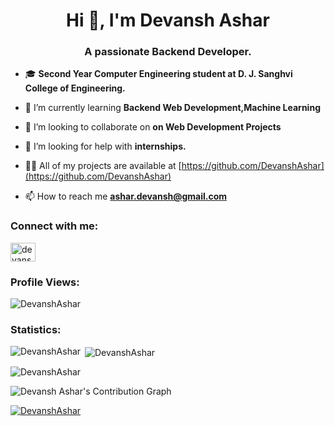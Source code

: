 <h1 align="center">Hi 👋, I'm Devansh Ashar</h1>
<h3 align="center">A passionate Backend Developer.</h3>

- 🎓 **Second Year Computer Engineering student at D. J. Sanghvi College of Engineering.**

- 🌱 I’m currently learning **Backend Web Development,Machine Learning**

- 👯 I’m looking to collaborate on **on Web Development Projects**

- 🤝 I’m looking for help with **internships.**

- 👨‍💻 All of my projects are available at [https://github.com/DevanshAshar](https://github.com/DevanshAshar)

- 📫 How to reach me **ashar.devansh@gmail.com**


<h3 align="left">Connect with me:</h3>
<p align="left">
<a href="https://www.linkedin.com/in/devansh-ashar/" target="blank"><img align="center" src="https://raw.githubusercontent.com/rahuldkjain/github-profile-readme-generator/master/src/images/icons/Social/linked-in-alt.svg" alt="devansh-ashar/" height="30" width="40" /></a>

</p>
<h3 align="left">Profile Views:</h3>
<p align="left"> <img src="https://komarev.com/ghpvc/?username=DevanshAshar8&label=Profile%20views&color=0e75b6&style=flat" alt="DevanshAshar" /> </p>


<h3 align="left">Statistics:</h3>

<p class="dark"><img align="left" src="https://github-readme-stats.vercel.app/api/top-langs?username=DevanshAshar&show_icons=true&locale=en&layout=compact&theme=blueberry" alt="DevanshAshar" /></p>

<p class="dark">&nbsp;<img align="center" src="https://github-readme-stats.vercel.app/api?username=DevanshAshar&show_icons=true&locale=en&layout=compact&theme=blueberry" alt="DevanshAshar" /></p>

<p class="dark"><img align="center" src="https://github-readme-streak-stats.herokuapp.com/?user=DevanshAshar&locale=en&layout=compact&theme=blueberry" alt="DevanshAshar" /></p>

![Devansh Ashar's Contribution Graph](https://github-readme-activity-graph.cyclic.app/graph?username=DevanshAshar&theme=react)

 <p align="left">
  <a href="https://github.com/ryo-ma/github-profile-trophy">
    <img src="https://github-profile-trophy.vercel.app/?username=DevanshAshar&theme=onedark" alt="DevanshAshar">
  </a>
</p> 
